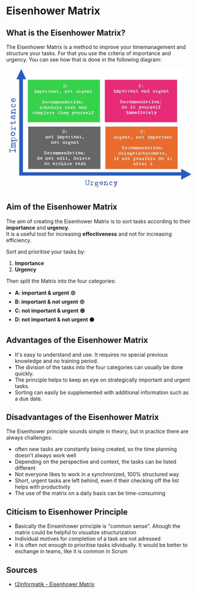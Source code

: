 # Eisenhower Matrix

## What is the Eisenhower Matrix?

The Eisenhower Matrix is a method to improve your timemanagement and structure your tasks. For that you use the criteria of importance and urgency. You can see how that is done in the following diagram:

![eisenhower_matrix](the-eisenhower-matrix.jpg)

## Aim of the Eisenhower Matrix

The aim of creating the Eisenhower Matrix is to sort tasks according to their **importance** and **urgency**.  
It is a useful tool for increasing **effectiveness** and not for increasing efficiency.

Sort and prioritise your tasks by:

1. **Importance**
2. **Urgency**

Then split the Matrix into the four categories:

- **A: important & urgent** 🟣
- **B: important & not urgent** 🟢
- **C: not important & urgent** 🟠
- **D: not important & not urgent** ⚫

## Advantages of the Eisenhower Matrix

- It's easy to understand and use. It requires no special previous knowledge and no training period.
- The division of the tasks into the four categories can usually be done quickly.
- The principle helps to keep an eye on strategically important and urgent tasks.
- Sorting can easily be supplemented with additional information such as a due date.

## Disadvantages of the Eisenhower Matrix

The Eisenhower principle sounds simple in theory, but in practice there are always challenges:

- often new tasks are constantly being created, so the time planning doesn't always work well
- Depending on the perspective and context, the tasks can be listed different
- Not everyone likes to work in a synchronized, 100% structured way
- Short, urgent tasks are left behind, even if their checking off the list helps with productivity
- The use of the matrix on a daily basis can be time-consuming

## Citicism to Eisenhower Principle

- Basically the Einsenhower principle is "common sense". Altough the matrix could be helpful to visualize structurization
- Individual motives for completion of a task are not adressed
- It is often not enough to prioritise tasks idividually. It would be better to exchange in teams, like it is common in Scrum

## Sources

- [t2informatik - Eisenhower Matrix](https://t2informatik.de/en/smartpedia/eisenhower-matrix/)
